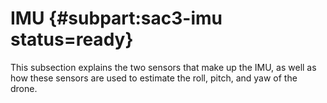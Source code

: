 # IMU {#subpart:sac3-imu status=ready}

This subsection explains the two sensors that make up the IMU, as well as how these sensors are used to estimate the roll, pitch, and yaw of the drone.
